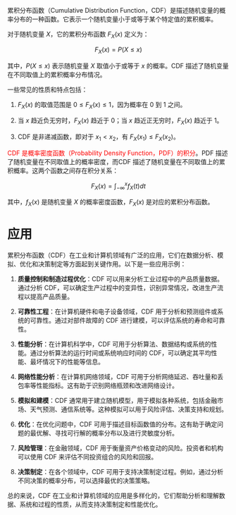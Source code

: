 累积分布函数（Cumulative Distribution Function，CDF）是描述随机变量的概率分布的一种函数。它表示一个随机变量小于或等于某个特定值的累积概率。

对于随机变量 $X$，它的累积分布函数 $F_X(x)$ 定义为：

$$
F_X(x) = P(X \leq x)
$$

其中，$P(X \leq x)$ 表示随机变量 $X$ 取值小于或等于 $x$ 的概率。CDF 描述了随机变量在不同取值上的累积概率分布情况。

一些常见的性质和特点包括：

1. $F_X(x)$ 的取值范围是 $0 \leq F_X(x) \leq 1$，因为概率在 0 到 1 之间。

2. 当 $x$ 趋近负无穷时，$F_X(x)$ 趋近于 0；当 $x$ 趋近正无穷时，$F_X(x)$ 趋近于 1。

3. CDF 是非递减函数，即对于 $x_1 < x_2$，有 $F_X(x_1) \leq F_X(x_2)$。

<font color="red">CDF 是概率密度函数（Probability Density Function，PDF）的积分</font>。PDF 描述了随机变量在不同取值上的概率密度，而CDF 描述了随机变量在不同取值上的累积概率。这两个函数之间存在积分关系：

$$
F_X(x) = \int_{-\infty}^{x} f_X(t) dt
$$

其中，$f_X(x)$ 是随机变量 $X$ 的概率密度函数，$F_X(x)$ 是对应的累积分布函数。

# 应用

累积分布函数（CDF）在工业和计算机领域有广泛的应用，它们在数据分析、模拟、优化和决策制定等方面起到关键作用。以下是一些应用示例：

1. **质量控制和制造过程优化**：CDF 可以用来分析工业过程中的产品质量数据。通过分析 CDF，可以确定生产过程中的变异性，识别异常情况，改进生产流程以提高产品质量。

2. **可靠性工程**：在计算机硬件和电子设备领域，CDF 用于分析和预测组件或系统的可靠性。通过对部件故障的 CDF 进行建模，可以评估系统的寿命和可靠性。

3. **性能分析**：在计算机科学中，CDF 可用于分析算法、数据结构或系统的性能。通过分析算法的运行时间或系统响应时间的 CDF，可以确定其平均性能、最坏情况下的性能等信息。

4. **网络性能分析**：在计算机网络领域，CDF 可用于分析网络延迟、吞吐量和丢包率等性能指标。这有助于识别网络瓶颈和改进网络设计。

5. **模拟和建模**：CDF 通常用于建立随机模型，用于模拟各种系统，包括金融市场、天气预测、通信系统等。这种模拟可以用于风险评估、决策支持和规划。

6. **优化**：在优化问题中，CDF 可用于描述目标函数值的分布。这有助于确定问题的最优解、寻找可行解的概率分布以及进行灵敏度分析。

7. **风险管理**：在金融领域，CDF 用于衡量资产价格变动的风险。投资者和机构可以使用 CDF 来评估不同投资组合的风险和回报。

8. **决策制定**：在各个领域中，CDF 可用于支持决策制定过程。例如，通过分析不同决策的概率分布，可以选择最优的决策策略。

总的来说，CDF 在工业和计算机领域的应用是多样化的，它们帮助分析和理解数据、系统和过程的性质，从而支持决策制定和性能优化。